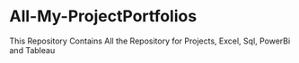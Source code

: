 # All-My-ProjectPortfolios
This Repository Contains All the Repository for Projects, Excel, Sql, PowerBi and Tableau
